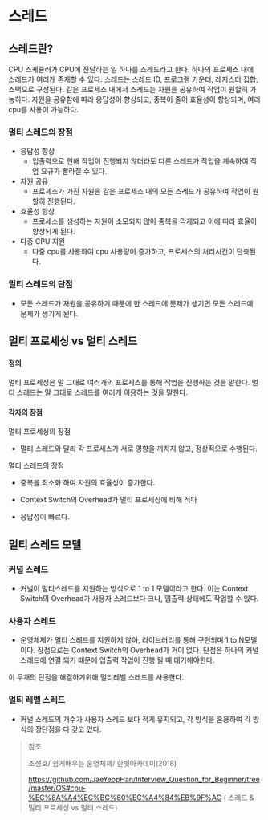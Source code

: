 # 스레드

## 스레드란?

CPU 스케쥴러가 CPU에 전달하는 일 하나를 스레드라고 한다. 하나의 프로세스 내에 스레드가 여러개 존재할 수 있다. 스레드는 스레드 ID, 프로그램 카운터, 레지스터 집합, 스택으로 구성된다. 같은 프로세스 내에서 스레드는 자원을 공유하여 작업이 원할히 가능하다. 자원을 공유함에 따라 응답성이 향상되고, 중복이 줄어 효율성이 향상되며, 여러 cpu를 사용이 가능하다.



### 멀티 스레드의 장점

- 응답성 향상
  - 입출력으로 인해 작업이 진행되지 않더라도 다른 스레드가 작업을 계속하여 작업 요규가 빨라질 수 있다.
- 자원 공유
  - 프로세스가 가진 자원을 같은 프로세스 내의 모든 스레드가 공유하여 작업이 원할히 진행된다.
- 효율성 향상
  - 프로세스를 생성하는 자원이 소모되지 않아 중복을 막게되고 이에 따라 효율이 향상되게 된다.
- 다중 CPU 지원
  - 다중 cpu를 사용하여 cpu 사용량이 증가하고, 프로세스의 처리시간이 단축된다.



### 멀티 스레드의 단점

- 모든 스레드가 자원을 공유하기 때문에 한 스레드에 문제가 생기면 모든 스레드에 문제가 생기게 된다.





## 멀티 프로세싱 vs 멀티 스레드



#### 정의

멀티 프로세싱은 말 그대로 여러개의 프로세스를 통해 작업을 진행하는 것을 말한다.
멀티 스레드는 말 그대로 스레드를 여러개 이용하는 것을 말한다.



#### 각자의 장점

멀티 프로세싱의 장점

- 멀티 스레드와 달리 각 프로세스가 서로 영향을 끼치지 않고, 정상적으로 수행된다.

멀티 스레드의 장점

- 중복을 최소화 하여 자원의 효율성이 증가한다.

- Context Switch의 Overhead가 멀티 프로세싱에 비해 적다

- 응답성이 빠르다.

  



## 멀티 스레드 모델

### 커널 스레드

- 커널이 멀티스레드를 지원하는 방식으로 1 to 1 모델이라고 한다. 이는 Context Switch의 Overhead가 사용자 스레드보다 크나, 입출력 상태에도 작업할 수 있다.





### 사용자 스레드

- 운영체제가 멀티 스레드를 지원하지 않아, 라이브러리를 통해 구현되며 1 to N모델이다. 장점으로는 Context Switch의 Overhead가 거이 없다. 단점은 하나의 커널 스레드에 연결 되기 떄문에 입출력 작업이 진행 될 때 대기해야한다.





이 두개의 단점을 해결하기위해 멀티레벨 스레드를 사용한다.

### 멀티 레벨 스레드

- 커널 스레드의 개수가 사용자 스레드 보다 적게 유지되고, 각 방식을 혼용하여 각 방식의 장단점을 다 갖고 있다.









> 참조
>
> 조성호/ 쉽게배우는 운영체제/ 한빛아카데미(2018)
>
> https://github.com/JaeYeopHan/Interview_Question_for_Beginner/tree/master/OS#cpu-%EC%8A%A4%EC%BC%80%EC%A4%84%EB%9F%AC ( 스레드 & 멀티 프로세싱 vs 멀티 스레드)





